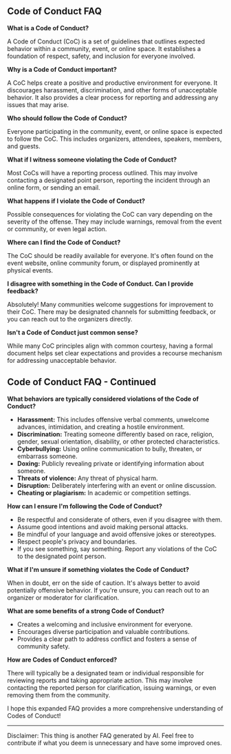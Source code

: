 ## Code of Conduct FAQ

**What is a Code of Conduct?**

A Code of Conduct (CoC) is a set of guidelines that outlines expected behavior within a community, event, or online space. It establishes a foundation of respect, safety, and inclusion for everyone involved.

**Why is a Code of Conduct important?**

A CoC helps create a positive and productive environment for everyone. It discourages harassment, discrimination, and other forms of unacceptable behavior. It also provides a clear process for reporting and addressing any issues that may arise.

**Who should follow the Code of Conduct?**

Everyone participating in the community, event, or online space is expected to follow the CoC. This includes organizers, attendees, speakers, members, and guests.

**What if I witness someone violating the Code of Conduct?**

Most CoCs will have a reporting process outlined. This may involve contacting a designated point person, reporting the incident through an online form, or sending an email.

**What happens if I violate the Code of Conduct?**

Possible consequences for violating the CoC can vary depending on the severity of the offense.  They may include warnings, removal from the event or community, or even legal action.

**Where can I find the Code of Conduct?**

The CoC should be readily available for everyone. It's  often found on the event website, online community forum, or displayed prominently at physical events. 

**I disagree with something in the Code of Conduct.  Can I provide feedback?**

Absolutely!  Many communities welcome suggestions for improvement to their CoC.  There may be designated channels for submitting feedback, or you can reach out to the organizers directly. 

**Isn't a Code of Conduct just common sense?**

While many CoC principles  align with common courtesy,  having a  formal document helps set clear expectations and provides a recourse mechanism for addressing  unacceptable behavior. 

## Code of Conduct FAQ - Continued

**What behaviors are typically considered violations of the Code of Conduct?**

* **Harassment:** This includes offensive verbal comments, unwelcome advances, intimidation, and creating a hostile environment. 
* **Discrimination:** Treating someone differently based on race, religion, gender, sexual orientation, disability, or other protected characteristics. 
* **Cyberbullying:** Using online communication to bully, threaten, or embarrass someone.
* **Doxing:** Publicly revealing private or identifying information about someone. 
* **Threats of violence:**  Any threat of physical harm.
* **Disruption:** Deliberately interfering with an event or online discussion.
* **Cheating or plagiarism:** In academic or competition settings. 

**How can I ensure I'm following the Code of Conduct?**

* Be respectful and considerate of others, even if you disagree with them.
* Assume good intentions and avoid making personal attacks. 
*  Be mindful of your language and avoid offensive jokes or stereotypes.
*  Respect people's privacy and boundaries. 
* If you see something, say something. Report any violations of the CoC to the designated point person.

**What if I'm unsure if something violates the Code of Conduct?**

When in doubt, err on the side of caution.  It's always better to avoid potentially offensive behavior.  If you're unsure, you can  reach out to an organizer or moderator for clarification.

**What are some benefits of a strong Code of Conduct?**

* Creates a welcoming and inclusive environment for everyone.
* Encourages diverse participation and  valuable contributions.
* Provides a clear path to address conflict and fosters a sense of community safety.

**How are Codes of Conduct enforced?**

There will typically be a designated team or individual responsible for reviewing reports and  taking appropriate action.  This may involve contacting the reported person for clarification, issuing warnings, or even removing them from the community.

I hope this expanded FAQ provides a more comprehensive understanding of Codes of Conduct!

-----
Disclaimer: This thing is another FAQ generated by AI. Feel free to contribute if what you deem is unnecessary and have some improved ones.
